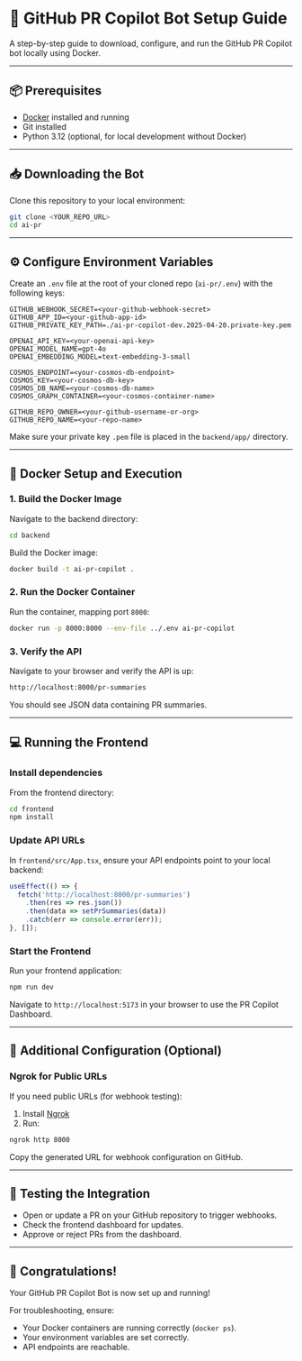 # 🚀 GitHub PR Copilot Bot Setup Guide

A step-by-step guide to download, configure, and run the GitHub PR Copilot bot locally using Docker.

---

## 📦 Prerequisites

- [Docker](https://www.docker.com/products/docker-desktop/) installed and running
- Git installed
- Python 3.12 (optional, for local development without Docker)

---

## 📥 Downloading the Bot

Clone this repository to your local environment:

```bash
git clone <YOUR_REPO_URL>
cd ai-pr
```

---

## ⚙️ Configure Environment Variables

Create an `.env` file at the root of your cloned repo (`ai-pr/.env`) with the following keys:

```env
GITHUB_WEBHOOK_SECRET=<your-github-webhook-secret>
GITHUB_APP_ID=<your-github-app-id>
GITHUB_PRIVATE_KEY_PATH=./ai-pr-copilot-dev.2025-04-20.private-key.pem

OPENAI_API_KEY=<your-openai-api-key>
OPENAI_MODEL_NAME=gpt-4o
OPENAI_EMBEDDING_MODEL=text-embedding-3-small

COSMOS_ENDPOINT=<your-cosmos-db-endpoint>
COSMOS_KEY=<your-cosmos-db-key>
COSMOS_DB_NAME=<your-cosmos-db-name>
COSMOS_GRAPH_CONTAINER=<your-cosmos-container-name>

GITHUB_REPO_OWNER=<your-github-username-or-org>
GITHUB_REPO_NAME=<your-repo-name>
```

Make sure your private key `.pem` file is placed in the `backend/app/` directory.

---

## 🐳 Docker Setup and Execution

### 1. Build the Docker Image
Navigate to the backend directory:

```bash
cd backend
```

Build the Docker image:

```bash
docker build -t ai-pr-copilot .
```

### 2. Run the Docker Container

Run the container, mapping port `8000`:

```bash
docker run -p 8000:8000 --env-file ../.env ai-pr-copilot
```

### 3. Verify the API

Navigate to your browser and verify the API is up:

```bash
http://localhost:8000/pr-summaries
```

You should see JSON data containing PR summaries.

---

## 💻 Running the Frontend

### Install dependencies

From the frontend directory:

```bash
cd frontend
npm install
```

### Update API URLs

In `frontend/src/App.tsx`, ensure your API endpoints point to your local backend:

```jsx
useEffect(() => {
  fetch('http://localhost:8000/pr-summaries')
    .then(res => res.json())
    .then(data => setPrSummaries(data))
    .catch(err => console.error(err));
}, []);
```

### Start the Frontend

Run your frontend application:

```bash
npm run dev
```

Navigate to `http://localhost:5173` in your browser to use the PR Copilot Dashboard.

---

## 🔧 Additional Configuration (Optional)

### Ngrok for Public URLs

If you need public URLs (for webhook testing):

1. Install [Ngrok](https://ngrok.com/)
2. Run:

```bash
ngrok http 8000
```

Copy the generated URL for webhook configuration on GitHub.

---

## 🧪 Testing the Integration

- Open or update a PR on your GitHub repository to trigger webhooks.
- Check the frontend dashboard for updates.
- Approve or reject PRs from the dashboard.

---

## 🎉 Congratulations!

Your GitHub PR Copilot Bot is now set up and running!

For troubleshooting, ensure:
- Your Docker containers are running correctly (`docker ps`).
- Your environment variables are set correctly.
- API endpoints are reachable.


